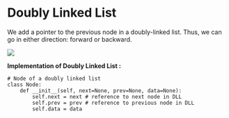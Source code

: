 # Doubly Linked List
We add a pointer to the previous node in a doubly-linked list. Thus, we can go in either direction: forward or backward.

![](https://raw.githubusercontent.com/banuprakashm/python-tutorials-problems/master/images/linkedlist/li2.png)


**Implementation of Doubly Linked List :**
```
# Node of a doubly linked list 
class Node: 
	def __init__(self, next=None, prev=None, data=None): 
		self.next = next # reference to next node in DLL 
		self.prev = prev # reference to previous node in DLL 
		self.data = data 
```
